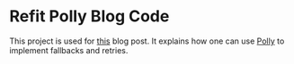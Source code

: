 # Refit Polly Blog Code

This project is used for [this](https:/blog.duijzer.com/posts/polly-refit/) blog post. It explains how one can use [Polly](https://github.com/App-vNext/Polly) to implement fallbacks and retries.
